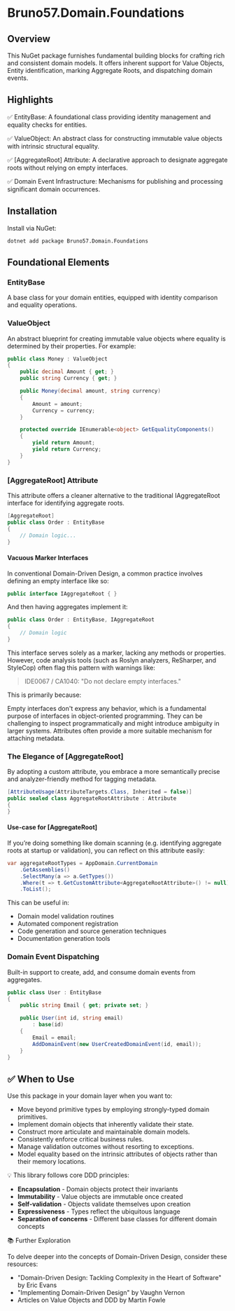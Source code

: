 # Bruno57.Domain.Foundations

## Overview
This NuGet package furnishes fundamental building blocks for crafting rich and consistent domain models. It offers inherent support for Value Objects, Entity identification, marking Aggregate Roots, and dispatching domain events.

##  Highlights

✅ EntityBase: A foundational class providing identity management and equality checks for entities.

✅ ValueObject: An abstract class for constructing immutable value objects with intrinsic structural equality.

✅ [AggregateRoot] Attribute: A declarative approach to designate aggregate roots without relying on empty interfaces.

✅ Domain Event Infrastructure: Mechanisms for publishing and processing significant domain occurrences.

##  Installation

Install via NuGet:
```shell
dotnet add package Bruno57.Domain.Foundations
```

##  Foundational Elements
### EntityBase
A base class for your domain entities, equipped with identity comparison and equality operations.
    
### ValueObject
An abstract blueprint for creating immutable value objects where equality is determined by their properties. For example:
```csharp
public class Money : ValueObject
{
    public decimal Amount { get; }
    public string Currency { get; }

    public Money(decimal amount, string currency)
    {
        Amount = amount;
        Currency = currency;
    }

    protected override IEnumerable<object> GetEqualityComponents()
    {
        yield return Amount;
        yield return Currency;
    }
}
```

### [AggregateRoot] Attribute
This attribute offers a cleaner alternative to the traditional IAggregateRoot interface for identifying aggregate roots.

```csharp
[AggregateRoot]
public class Order : EntityBase
{
    // Domain logic...
}
```

####  Vacuous Marker Interfaces
In conventional Domain-Driven Design, a common practice involves defining an empty interface like so:
```csharp
public interface IAggregateRoot { }
```
And then having aggregates implement it:
```csharp
public class Order : EntityBase, IAggregateRoot
{
    // Domain logic
}
```
This interface serves solely as a marker, lacking any methods or properties. However, code analysis tools (such as Roslyn analyzers, ReSharper, and StyleCop) often flag this pattern with warnings like:

> IDE0067 / CA1040: "Do not declare empty interfaces."

This is primarily because:

Empty interfaces don't express any behavior, which is a fundamental purpose of interfaces in object-oriented programming.
They can be challenging to inspect programmatically and might introduce ambiguity in larger systems.
Attributes often provide a more suitable mechanism for attaching metadata.

###  The Elegance of [AggregateRoot]
By adopting a custom attribute, you embrace a more semantically precise and analyzer-friendly method for tagging metadata.

```csharp
[AttributeUsage(AttributeTargets.Class, Inherited = false)]
public sealed class AggregateRootAttribute : Attribute
{
}
```

####  Use-case for [AggregateRoot]
If you’re doing something like domain scanning 
(e.g. identifying aggregate roots at startup or validation), 
you can reflect on this attribute easily:

```csharp
var aggregateRootTypes = AppDomain.CurrentDomain
    .GetAssemblies()
    .SelectMany(a => a.GetTypes())
    .Where(t => t.GetCustomAttribute<AggregateRootAttribute>() != null)
    .ToList();
```

This can be useful in:
* Domain model validation routines 
* Automated component registration
* Code generation and source generation techniques
* Documentation generation tools

### Domain Event Dispatching
Built-in support to create, add, and consume domain events from aggregates.

```csharp
public class User : EntityBase
{
    public string Email { get; private set; }

    public User(int id, string email)
        : base(id)
    {
        Email = email;
        AddDomainEvent(new UserCreatedDomainEvent(id, email));
    }
}
```

## ✅ When to Use
Use this package in your domain layer when you want to:

* Move beyond primitive types by employing strongly-typed domain primitives.
* Implement domain objects that inherently validate their state.
* Construct more articulate and maintainable domain models.
* Consistently enforce critical business rules.
* Manage validation outcomes without resorting to exceptions.
* Model equality based on the intrinsic attributes of objects rather than their memory locations.

💡 This library follows core DDD principles:

* **Encapsulation** - Domain objects protect their invariants
* **Immutability** - Value objects are immutable once created
* **Self-validation** - Objects validate themselves upon creation
* **Expressiveness** - Types reflect the ubiquitous language
* **Separation of concerns** - Different base classes for different domain concepts

📚 Further Exploration

To delve deeper into the concepts of Domain-Driven Design, consider these resources:
* "Domain-Driven Design: Tackling Complexity in the Heart of Software" by Eric Evans
* "Implementing Domain-Driven Design" by Vaughn Vernon
* Articles on Value Objects and DDD by Martin Fowle

